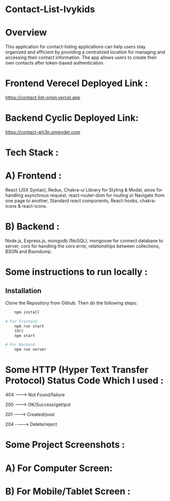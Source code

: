 # Contact-List-Ivykids
# Overview

This application for contact-listing applications can help users stay organized and efficient by providing a centralized location for managing and accessing their contact information. The app allows users to create their own contacts after token-based authentication.

# Frontend Verecel Deployed Link :

https://contact-list-orpin.vercel.app

# Backend Cyclic Deployed Link:

https://contact-wh3n.onrender.com

# Tech Stack :

# A) Frontend :

React (JSX Syntax), Redux, Chakra-ui Library for Styling & Modal, axios for handling asynchrous request, react-router-dom for routing or Navigate from one page to another, Standard react components, React-hooks, chakra-icons & react-icons.

# B) Backend :

Node.js, Express.js, mongodb (NoSQL), mongoose for connect database to server, cors for handling the cors error, relationships between collections, BSON and Bsondump.

# Some instructions to run locally :

## Installation

Clone the Repository from Github. Then do the following steps:

```bash
    npm install

# For Frontend
    npm run start
    (Or)
    npm start

# For Backend
    npm run server
```

# Some HTTP (Hyper Text Transfer Protocol) Status Code Which I used :

404 ---> Not Found/failure

200 ---> OK/Success/get/put

201 ---> Created/post

204 ----> Delete/reject

# Some Project Screenshots :

# A) For Computer Screen:

# B) For Mobile/Tablet Screen :
